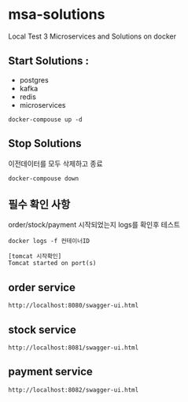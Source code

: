 # msa-solutions
Local Test 3 Microservices and Solutions on docker

## Start Solutions : 
* postgres 
* kafka 
* redis 
* microservices

```
docker-compouse up -d
```

## Stop Solutions 

이전데이터를 모두 삭제하고 종료
```
docker-compouse down
```

## 필수 확인 사항
order/stock/payment 시작되었는지 logs를 확인후 테스트
```
docker logs -f 컨테이너ID

[tomcat 시작확인]
Tomcat started on port(s)
```

## order service
```
http://localhost:8080/swagger-ui.html
```

## stock service
```
http://localhost:8081/swagger-ui.html
```

## payment service
```
http://localhost:8082/swagger-ui.html
```
